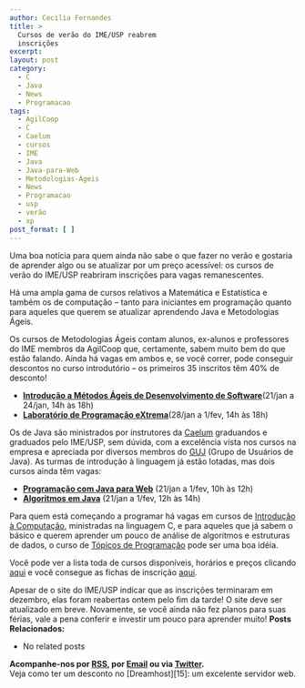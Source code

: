 ```yaml
---
author: Cecilia Fernandes
title: >
  Cursos de verão do IME/USP reabrem
  inscrições
excerpt:
layout: post
category:
  - C
  - Java
  - News
  - Programacao
tags:
  - AgilCoop
  - C
  - Caelum
  - cursos
  - IME
  - Java
  - Java-para-Web
  - Metodologias-Ágeis
  - News
  - Programacao
  - usp
  - verão
  - xp
post_format: [ ]
---
```

Uma boa notícia para quem ainda não sabe o que fazer no verão e gostaria de aprender algo ou se atualizar por um preço acessível: os cursos de verão do IME/USP reabriram inscrições para vagas remanescentes.

Há uma ampla gama de cursos relativos a Matemática e Estatística e também os de computação – tanto para iniciantes em programação quanto para aqueles que querem se atualizar aprendendo Java e Metodologias Ágeis.

Os cursos de Metodologias Ágeis contam alunos, ex-alunos e professores do IME membros da AgilCoop que, certamente, sabem muito bem do que estão falando. Ainda há vagas em ambos e, se você correr, pode conseguir descontos no curso introdutório – os primeiros 35 inscritos têm 40% de desconto!

*   **[Introdução a Métodos Ágeis de Desenvolvimento de Software][1]**(21/jan a 24/jan, 14h às 18h)
*   **[Laboratório de Programação eXtrema][2]**(28/jan a 1/fev, 14h às 18h)

Os de Java são ministrados por instrutores da [Caelum][3] graduandos e graduados pelo IME/USP, sem dúvida, com a excelência vista nos cursos na empresa e apreciada por diversos membros do [GUJ][4] (Grupo de Usuários de Java). As turmas de introdução à linguagem já estão lotadas, mas dois cursos ainda têm vagas:

*   **[Programação com Java para Web][5]** (21/jan a 1/fev, 10h às 12h)
*   **[Algoritmos em Java][6]** (21/jan a 1/fev, 12h às 14h)

Para quem está começando a programar há vagas em cursos de [Introdução à Computação][7], ministradas na linguagem C, e para aqueles que já sabem o básico e querem aprender um pouco de análise de algoritmos e estruturas de dados, o curso de [Tópicos de Programação][8] pode ser uma boa idéia.

Você pode ver a lista toda de cursos disponíveis, horários e preços clicando [aqui][9] e você consegue as fichas de inscrição [aqui][10].

Apesar de o site do IME/USP indicar que as inscrições terminaram em dezembro, elas foram reabertas ontem pelo fim da tarde! O site deve ser atualizado em breve. Novamente, se você ainda não fez planos para suas férias, vale a pena conferir e investir um pouco para aprender muito! 
**Posts Relacionados:** 
*   No related posts









**Acompanhe-nos por [ RSS][12], por [Email][13] ou via [Twitter][14].**  
Veja como ter um desconto no [Dreamhost][15]: um excelente servidor web.

 [1]: http://www.ime.usp.br/~verao/difusao.html#B.21
 [2]: http://www.ime.usp.br/~verao/difusao.html#B.22
 [3]: http://www.caelum.com.br
 [4]: http://www.guj.com.br/
 [5]: http://www.ime.usp.br/~verao/difusao.html#B.18
 [6]: http://www.ime.usp.br/~verao/difusao.html#B.19
 [7]: http://www.ime.usp.br/~verao/difusao.html#B.3
 [8]: http://www.ime.usp.br/~verao/difusao.html#B.4
 [9]: http://www.ime.usp.br/~verao/horarios.html
 [10]: http://www.ime.usp.br/~verao/insc.html
 [11]: https://twitter.com/share
 [12]: http://feeds.feedburner.com/VidaGeek
 [13]: http://feedburner.google.com/fb/a/mailverify?uri=VidaGeek&loc=pt_BR
 [14]: http://twitter.com/blogvidageek

